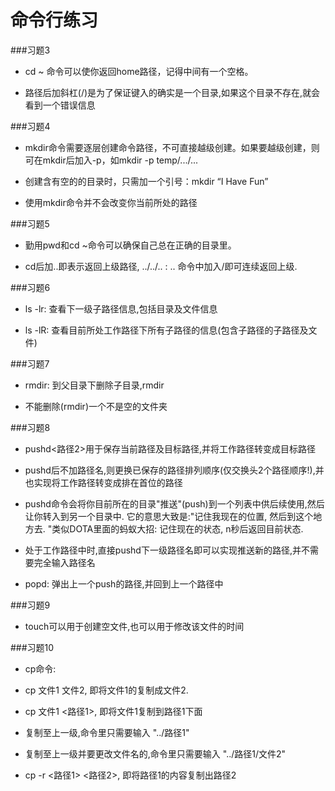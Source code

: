 # 命令行练习
###习题3
* cd ~ 命令可以使你返回home路径，记得中间有一个空格。

* 路径后加斜杠(/)是为了保证键入的确实是一个目录,如果这个目录不存在,就会看到一个错误信息

###习题4
* mkdir命令需要逐层创建命令路径，不可直接越级创建。如果要越级创建，则可在mkdir后加入-p，如mkdir -p temp/.../...

* 创建含有空的的目录时，只需加一个引号：mkdir “I Have Fun”

* 使用mkdir命令并不会改变你当前所处的路径

###习题5
* 勤用pwd和cd ~命令可以确保自己总在正确的目录里。

* cd后加..即表示返回上级路径, ../../.. : .. 命令中加入/即可连续返回上级.

###习题6

* ls -lr: 查看下一级子路径信息,包括目录及文件信息

* ls -lR: 查看目前所处工作路径下所有子路径的信息(包含子路径的子路径及文件)

###习题7

* rmdir: 到父目录下删除子目录,rmdir <dir>

* 不能删除(rmdir)一个不是空的文件夹

###习题8

* pushd<路径2>用于保存当前路径及目标路径,并将工作路径转变成目标路径

* pushd后不加路径名,则更换已保存的路径排列顺序(仅交换头2个路径顺序!),并也实现将工作路径转变成排在首位的路径

* pushd命令会将你目前所在的目录"推送"(push)到一个列表中供后续使用,然后让你转入到另一个目录中. 它的意思大致是:"记住我现在的位置, 然后到这个地方去. "类似DOTA里面的蚂蚁大招: 记住现在的状态, n秒后返回目前状态.

* 处于工作路径中时,直接pushd下一级路径名即可以实现推送新的路径,并不需要完全输入路径名

* popd: 弹出上一个push的路径,并回到上一个路径中

###习题9

* touch可以用于创建空文件,也可以用于修改该文件的时间

###习题10

* cp命令:

* cp 文件1 文件2, 即将文件1的复制成文件2. 

* cp 文件1 <路径1>, 即将文件1复制到路径1下面

* 复制至上一级,命令里只需要输入 "../路径1"

* 复制至上一级并要更改文件名的,命令里只需要输入 "../路径1/文件2"

* cp -r <路径1> <路径2>, 即将路径1的内容复制出路径2